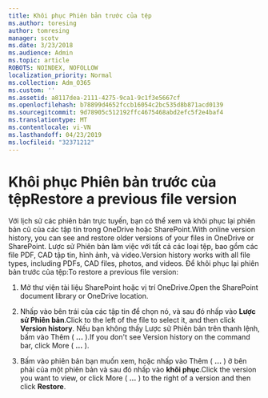 ```yaml
---
title: Khôi phục Phiên bản trước của tệp
ms.author: toresing
author: tomresing
manager: scotv
ms.date: 3/23/2018
ms.audience: Admin
ms.topic: article
ROBOTS: NOINDEX, NOFOLLOW
localization_priority: Normal
ms.collection: Adm_O365
ms.custom: ''
ms.assetid: a8117dea-2111-4275-9ca1-9c1f3e5667cf
ms.openlocfilehash: b78899d4652fccb16054c2bc535d8b871acd0139
ms.sourcegitcommit: 9d78905c512192ffc4675468abd2efc5f2e4baf4
ms.translationtype: MT
ms.contentlocale: vi-VN
ms.lasthandoff: 04/23/2019
ms.locfileid: "32371212"
---
```

# <a name="restore-a-previous-file-version"></a><span data-ttu-id="f8929-102">Khôi phục Phiên bản trước của tệp</span><span class="sxs-lookup"><span data-stu-id="f8929-102">Restore a previous file version</span></span>

<span data-ttu-id="f8929-103">Với lịch sử các phiên bản trực tuyến, bạn có thể xem và khôi phục lại phiên bản cũ của các tập tin trong OneDrive hoặc SharePoint.</span><span class="sxs-lookup"><span data-stu-id="f8929-103">With online version history, you can see and restore older versions of your files in OneDrive or SharePoint.</span></span> <span data-ttu-id="f8929-104">Lược sử Phiên bản làm việc với tất cả các loại tệp, bao gồm các file PDF, CAD tập tin, hình ảnh, và video.</span><span class="sxs-lookup"><span data-stu-id="f8929-104">Version history works with all file types, including PDFs, CAD files, photos, and videos.</span></span> <span data-ttu-id="f8929-105">Để khôi phục lại phiên bản trước của tệp:</span><span class="sxs-lookup"><span data-stu-id="f8929-105">To restore a previous file version:</span></span>
  
1. <span data-ttu-id="f8929-106">Mở thư viện tài liệu SharePoint hoặc vị trí OneDrive.</span><span class="sxs-lookup"><span data-stu-id="f8929-106">Open the SharePoint document library or OneDrive location.</span></span>
    
2. <span data-ttu-id="f8929-107">Nhấp vào bên trái của các tập tin để chọn nó, và sau đó nhấp vào **Lược sử Phiên bản**.</span><span class="sxs-lookup"><span data-stu-id="f8929-107">Click to the left of the file to select it, and then click **Version history**.</span></span> <span data-ttu-id="f8929-108">Nếu bạn không thấy Lược sử Phiên bản trên thanh lệnh, bấm vào Thêm ( **...** ).</span><span class="sxs-lookup"><span data-stu-id="f8929-108">If you don't see Version history on the command bar, click More ( **...** ).</span></span> 
    
3. <span data-ttu-id="f8929-109">Bấm vào phiên bản bạn muốn xem, hoặc nhấp vào Thêm ( **...** ) ở bên phải của một phiên bản và sau đó nhấp vào **khôi phục**.</span><span class="sxs-lookup"><span data-stu-id="f8929-109">Click the version you want to view, or click More ( **...** ) to the right of a version and then click **Restore**.</span></span>
    

